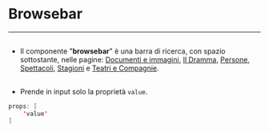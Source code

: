 # Browsebar  

<hr>  

##

- Il componente "**browsebar**" è una barra di ricerca, con spazio sottostante, nelle pagine: [Documenti e immagini](docimg.md), [Il Dramma](dramma.md), [Persone](persone.md), [Spettacoli](spettacoli.md), [Stagioni](stagioni.md) e [Teatri e Compagnie](teatrico.md).  

##

- Prende in input solo la proprietà ```value```.  

```java
props: [
	'value'
]
```